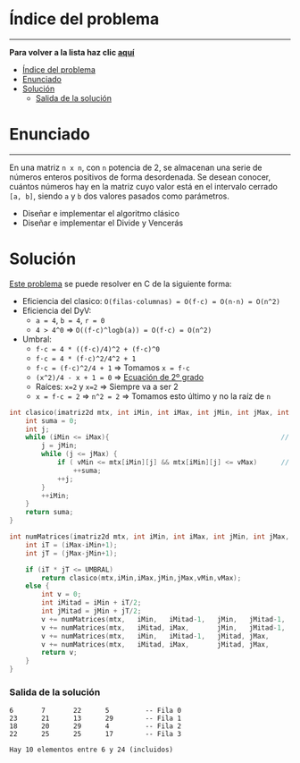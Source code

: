 # Índice del problema

***

**Para volver a la lista haz clic [aquí](./Index.md)**

<!-- TOC -->
* [Índice del problema](#índice-del-problema)
* [Enunciado](#enunciado)
* [Solución](#solución)
    * [Salida de la solución](#salida-de-la-solución)
<!-- TOC -->

# Enunciado

***

En una matriz ``n x n``, con ``n`` potencia de 2, se almacenan una serie de
números enteros positivos de forma desordenada. Se desean conocer,
cuántos números hay en la matriz cuyo valor está en el intervalo cerrado
``[a, b]``, siendo ``a`` y ``b`` dos valores pasados como parámetros.

* Diseñar e implementar el algoritmo clásico 
* Diseñar e implementar el Divide y Vencerás

# Solución
[Este problema](#enunciado) se puede resolver en C de la siguiente forma:

* Eficiencia del clasico: ``O(filas·columnas) = O(f·c) = O(n·n) = O(n^2)``
* Eficiencia del DyV: 
  * ``a = 4``, ``b = 4``, ``r = 0``
  * ``4 > 4^0`` => ``O((f·c)^logb(a)) = O(f·c) = O(n^2)``
* Umbral:
  * ``f·c = 4 * ((f·c)/4)^2 + (f·c)^0``
  * ``f·c = 4 * (f·c)^2/4^2 + 1``
  * ``f·c = (f·c)^2/4 + 1`` => Tomamos ``x = f·c``
  * ``(x^2)/4 - x + 1 = 0`` => [Ecuación de 2º grado](https://es.wikipedia.org/wiki/Ecuaci%C3%B3n_de_segundo_grado#Soluciones_de_la_ecuaci%C3%B3n_de_segundo_grado)
  * Raíces: ``x=2`` y ``x=2``  => Siempre va a ser 2
  * ``x = f·c = 2`` => ``n^2 = 2`` => Tomamos esto último y no la raíz de ``n``

```c
int clasico(imatriz2d mtx, int iMin, int iMax, int jMin, int jMax, int vMin, int vMax){
    int suma = 0;
    int j;
    while (iMin <= iMax){                                           // Se recorre f veces
        j = jMin;
        while (j <= jMax) {
            if ( vMin <= mtx[iMin][j] && mtx[iMin][j] <= vMax)      // Se recorre c veces
                ++suma;
            ++j;
        }
        ++iMin;
    }
    return suma;
}

int numMatrices(imatriz2d mtx, int iMin, int iMax, int jMin, int jMax, int vMin, int vMax){
    int iT = (iMax-iMin+1);
    int jT = (jMax-jMin+1);

    if (iT * jT <= UMBRAL)  
        return clasico(mtx,iMin,iMax,jMin,jMax,vMin,vMax);
    else {
        int v = 0;
        int iMitad = iMin + iT/2;
        int jMitad = jMin + jT/2;
        v += numMatrices(mtx,   iMin,   iMitad-1,   jMin,   jMitad-1,   vMin,   vMax);
        v += numMatrices(mtx,   iMitad, iMax,       jMin,   jMitad-1,   vMin,   vMax);
        v += numMatrices(mtx,   iMin,   iMitad-1,   jMitad, jMax,       vMin,   vMax);
        v += numMatrices(mtx,   iMitad, iMax,       jMitad, jMax,       vMin,   vMax);
        return v;
    }
}
```

### Salida de la solución

```
6       7       22      5         -- Fila 0
23      21      13      29        -- Fila 1
18      20      29      4         -- Fila 2
22      25      25      17        -- Fila 3

Hay 10 elementos entre 6 y 24 (incluidos)
```